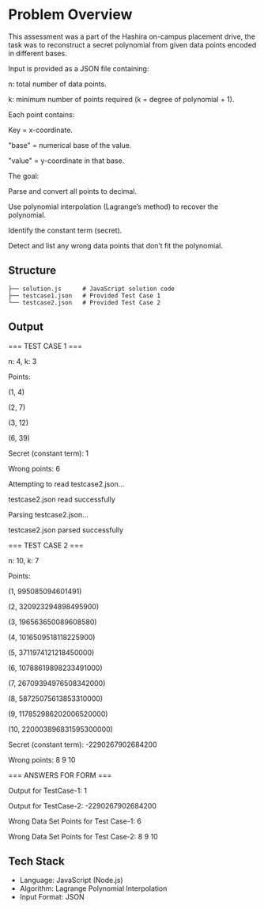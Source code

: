 # Problem Overview

This assessment was a part of the Hashira on-campus placement drive, the task was to reconstruct a secret polynomial from given data points encoded in different bases.

Input is provided as a JSON file containing:

n: total number of data points.

k: minimum number of points required (k = degree of polynomial + 1).

Each point contains:

Key = x-coordinate.

"base" = numerical base of the value.

"value" = y-coordinate in that base.

The goal:

Parse and convert all points to decimal.

Use polynomial interpolation (Lagrange’s method) to recover the polynomial.

Identify the constant term (secret).

Detect and list any wrong data points that don’t fit the polynomial.

## Structure

    ├── solution.js      # JavaScript solution code
    ├── testcase1.json   # Provided Test Case 1
    └── testcase2.json   # Provided Test Case 2

## Output

=== TEST CASE 1 ===

n: 4, k: 3

Points:

(1, 4)

(2, 7)

(3, 12)

(6, 39)

Secret (constant term): 1

Wrong points: 6

Attempting to read testcase2.json...

testcase2.json read successfully

Parsing testcase2.json...

testcase2.json parsed successfully

=== TEST CASE 2 ===

n: 10, k: 7

Points:

(1, 995085094601491)

(2, 320923294898495900)

(3, 196563650089608580)

(4, 1016509518118225900)

(5, 3711974121218450000)

(6, 10788619898233491000)

(7, 26709394976508342000)

(8, 58725075613853310000)

(9, 117852986202006520000)

(10, 220003896831595300000)

Secret (constant term): -2290267902684200

Wrong points: 8 9 10

=== ANSWERS FOR FORM ===

Output for TestCase-1: 1

Output for TestCase-2: -2290267902684200

Wrong Data Set Points for Test Case-1: 6

Wrong Data Set Points for Test Case-2: 8 9 10

## Tech Stack

- Language: JavaScript (Node.js)
- Algorithm: Lagrange Polynomial Interpolation
- Input Format: JSON
